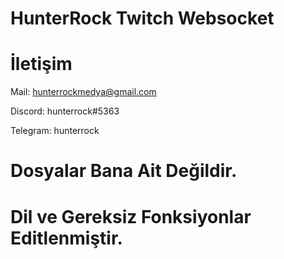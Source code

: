 # HunterRock Twitch Websocket

# İletişim

Mail: hunterrockmedya@gmail.com

Discord: hunterrock#5363

Telegram: hunterrock


# Dosyalar Bana Ait Değildir.
# Dil ve Gereksiz Fonksiyonlar Editlenmiştir.
